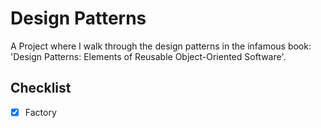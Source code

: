 # Design Patterns

A Project where I walk through the design patterns in the infamous book: 'Design Patterns: Elements of Reusable Object-Oriented Software'.

## Checklist

- [x] Factory  
